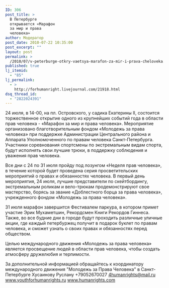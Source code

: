 ```yaml
---
ID: 306
post_title: >
  В Петербурге
  открывается «Марафон
  за мир и права
  человека»
author: Модератор
post_date: 2010-07-22 10:35:00
post_excerpt: ""
layout: post
permalink: >
  /2010/07/v-peterburge-otkry-vaetsya-marafon-za-mir-i-prava-cheloveka.html
published: true
lj_itemid:
  - "85"
lj_permalink:
  - >
    http://forhumanright.livejournal.com/21918.html
dsq_thread_id:
  - "2822024391"
---
```

24 июля, в 14-00, на пл. Островского, у садика Екатерины II, состоится торжественное открытие одного из крупнейших событий года в области прав человека - «Марафон за мир и права человека». Мероприятие организовано благотворительным фондом «Молодежь за права человека» при поддержке Администрации Центрального района и Аппарата Уполномоченного по правам человека Санкт-Петербурга. Участники соревнования спортсмены по экстремальным видам спорта, будут исполнять свои лучшие трюки, в поддержку соблюдения и уважения прав человека.

Все дни с 24 по 31 июля пройду под лозунгом «Неделя прав человека», в течение которой будет проведена серия просветительских мероприятий о правах и обязанностях человека. В первый день мероприятия, 24 июля, лучшие представители по скейтбордингу, экстремальным роликам и вело-трюкам продемонстрируют свое мастерство, борясь за звание «Доблестного борца за права человека», учрежденного фондом «Молодежь за права человека».

31 июля марафон завершится Фестивалем паркура, в котором примет участие Эрик Мухаметшин, Рекордсмен Книги Рекордов Гиннеса. Также, во все будние дни в городе будут проходить различные уличные акции, где каждый петербуржец получит в подарок буклет по правам человека, и сможет узнать о своих правах и обязанностях перед обществом.

Целью международного движения «Молодежь за права человека» является просвещение людей в области прав человека, чтобы создать атмосферу дружелюбия и терпимости.

За дополнительной информацией обращайтесь
к координатору международного движения
"Молодежь за Права Человека" в Санкт-Петербурге
Хусаинову Руслану
+79052670027
4humanrights@mail.ru
www.youthforhumanrights.ru
www.humanrights.com
